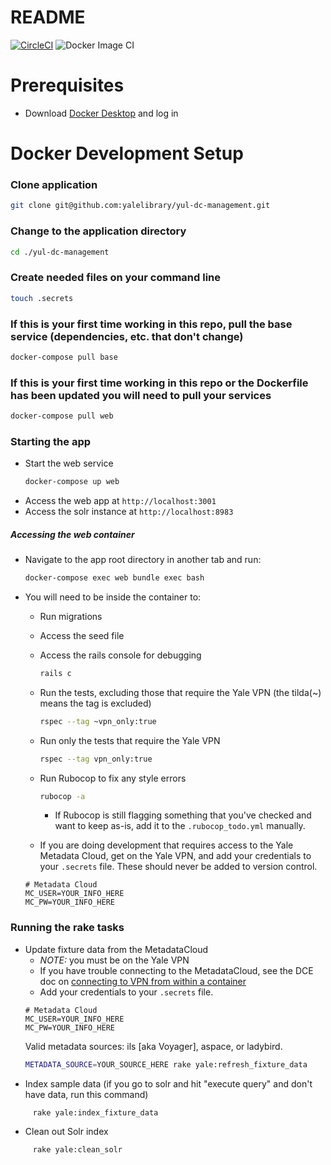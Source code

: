 # README
[![CircleCI](https://circleci.com/gh/yalelibrary/yul-dc-management/tree/master.svg?style=svg)](https://circleci.com/gh/yalelibrary/yul-dc-management/tree/master)
![Docker Image CI](https://github.com/yalelibrary/yul-dc-management/workflows/Docker%20Image%20CI/badge.svg)

# Prerequisites
- Download [Docker Desktop](https://www.docker.com/products/docker-desktop) and log in

# Docker Development Setup
### Clone application
```bash
git clone git@github.com:yalelibrary/yul-dc-management.git
```
### Change to the application directory
```bash
cd ./yul-dc-management
```
### Create needed files on your command line
```bash
touch .secrets
```

### If this is your first time working in this repo, pull the base service (dependencies, etc. that don't change)
  ``` bash
  docker-compose pull base
  ```

### If this is your first time working in this repo or the Dockerfile has been updated you will need to pull your services
  ``` bash
  docker-compose pull web
  ```

### Starting the app
- Start the web service
  ``` bash
  docker-compose up web
  ```
- Access the web app at `http://localhost:3001`
- Access the solr instance at `http://localhost:8983`

##### Accessing the web container
- Navigate to the app root directory in another tab and run:
  ``` bash
  docker-compose exec web bundle exec bash
  ```
- You will need to be inside the container to:
  - Run migrations
  - Access the seed file
  - Access the rails console for debugging
    ```bash
    rails c
    ```
  - Run the tests, excluding those that require the Yale VPN (the tilda(~) means the tag is excluded)
    ```bash
    rspec --tag ~vpn_only:true
    ```
  - Run only the tests that require the Yale VPN
    ```bash
    rspec --tag vpn_only:true
    ```
  - Run Rubocop to fix any style errors
    ```bash
    rubocop -a
    ```
    - If Rubocop is still flagging something that you've checked and want to keep as-is, add it to the `.rubocop_todo.yml` manually.

  - If you are doing development that requires access to the Yale Metadata Cloud, get on the Yale VPN, and add your credentials to your `.secrets` file. These should never be added to version control.
  ```
  # Metadata Cloud
  MC_USER=YOUR_INFO_HERE
  MC_PW=YOUR_INFO_HERE
  ```

### Running the rake tasks
  - Update fixture data from the MetadataCloud
    - _NOTE:_ you must be on the Yale VPN
    - If you have trouble connecting to the MetadataCloud, see the DCE doc on [connecting to VPN from within a container](https://curationexperts.github.io/playbook/tools/docker/containers.html)
    - Add your credentials to your `.secrets` file.
    ```
    # Metadata Cloud
    MC_USER=YOUR_INFO_HERE
    MC_PW=YOUR_INFO_HERE
    ```
    Valid metadata sources: ils [aka Voyager], aspace, or ladybird.
    ```bash
    METADATA_SOURCE=YOUR_SOURCE_HERE rake yale:refresh_fixture_data
    ```
  - Index sample data (if you go to solr and hit "execute query" and don't have data, run this command)
   ```bash
        rake yale:index_fixture_data
   ```
  - Clean out Solr index
   ```bash
        rake yale:clean_solr
   ```
